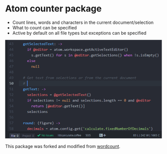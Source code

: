 # Atom counter package

- Count lines, words and characters in the current document/selection
- What to count can be specified
- Active by default on all file types but exceptions can be specified

![Screenshot](https://raw.githubusercontent.com/Fredrik01/atom-counter/master/screenshot.gif?raw=true)

This package was forked and modified from [wordcount](https://atom.io/packages/wordcount).
